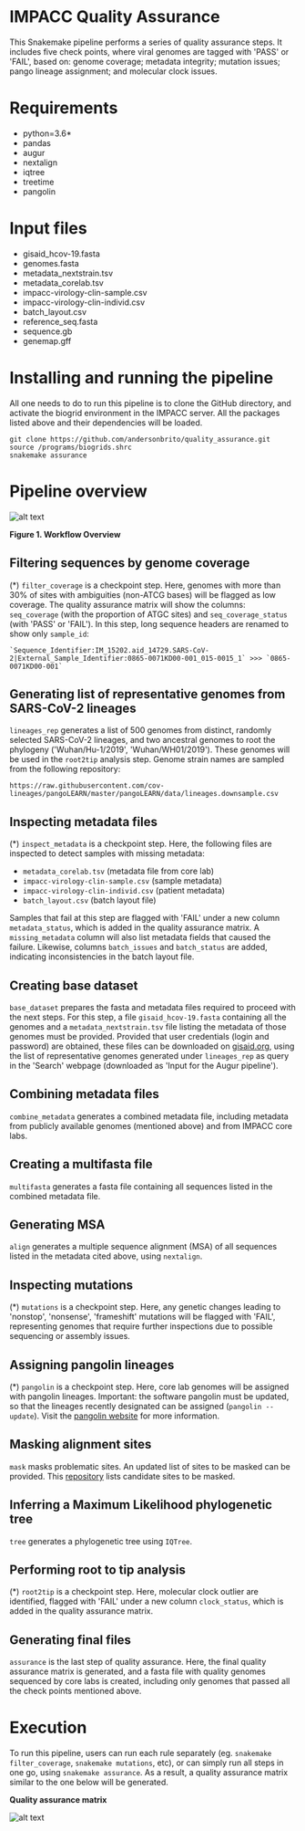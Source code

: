 # IMPACC Quality Assurance

This Snakemake pipeline performs a series of quality assurance steps. It includes five check points, where viral genomes are tagged with 'PASS' or 'FAIL', based on: genome coverage; metadata integrity; mutation issues; pango lineage assignment; and molecular clock issues.

# Requirements

* python=3.6*
* pandas
* augur
* nextalign
* iqtree
* treetime
* pangolin


# Input files

* gisaid_hcov-19.fasta
* genomes.fasta
* metadata_nextstrain.tsv
* metadata_corelab.tsv
* impacc-virology-clin-sample.csv
* impacc-virology-clin-individ.csv
* batch_layout.csv
* reference_seq.fasta
* sequence.gb
* genemap.gff


# Installing and running the pipeline

All one needs to do to run this pipeline is to clone the GitHub directory, and activate the biogrid environment in the IMPACC server. All the packages listed above and their dependencies will be loaded.

```
git clone https://github.com/andersonbrito/quality_assurance.git
source /programs/biogrids.shrc
snakemake assurance
```


# Pipeline overview

![alt text](https://github.com/andersonbrito/quality_assurance/blob/master/images/workflow.svg "Steps of quality assurance")

__Figure 1. Workflow Overview__ 


## Filtering sequences by genome coverage

(*) `filter_coverage` is a checkpoint step. Here, genomes with more than 30% of sites with ambiguities (non-ATCG bases) will be flagged as low coverage. The quality assurance matrix will show the columns: `seq_coverage` (with the proportion of ATGC sites) and `seq_coverage_status` (with 'PASS' or 'FAIL'). In this step, long sequence headers are renamed to show only `sample_id`:

	`Sequence_Identifier:IM_15202.aid_14729.SARS-CoV-2|External_Sample_Identifier:0865-0071KD00-001_015-0015_1` >>> `0865-0071KD00-001`


## Generating list of representative genomes from SARS-CoV-2 lineages

`lineages_rep` generates a list of 500 genomes from distinct, randomly selected SARS-CoV-2 lineages, and two ancestral genomes to root the phylogeny ('Wuhan/Hu-1/2019', 'Wuhan/WH01/2019'). These genomes will be used in the `root2tip` analysis step. Genome strain names are sampled from the following repository:

	https://raw.githubusercontent.com/cov-lineages/pangoLEARN/master/pangoLEARN/data/lineages.downsample.csv


## Inspecting metadata files

(*) `inspect_metadata` is a checkpoint step. Here, the following files are inspected to detect samples with missing metadata:

- `metadata_corelab.tsv` (metadata file from core lab)
- `impacc-virology-clin-sample.csv` (sample metadata)
- `impacc-virology-clin-individ.csv` (patient metadata)
- `batch_layout.csv` (batch layout file)

Samples that fail at this step are flagged with 'FAIL' under a new column `metadata_status`, which is added in the quality assurance matrix. A `missing_metadata` column will also list metadata fields that caused the failure. Likewise, columns `batch_issues` and `batch_status` are added, indicating inconsistencies in the batch layout file.


## Creating base dataset

`base_dataset` prepares the fasta and metadata files required to proceed with the next steps. For this step, a file `gisaid_hcov-19.fasta` containing all the genomes and a `metadata_nextstrain.tsv` file listing the metadata of those genomes must be provided. Provided that user credentials (login and password) are obtained, these files can be downloaded on [gisaid.org](gisaid.org), using the list of representative genomes generated under `lineages_rep` as query in the 'Search' webpage (downloaded as 'Input for the Augur pipeline').


## Combining metadata files

`combine_metadata` generates a combined metadata file, including metadata from publicly available genomes (mentioned above) and from IMPACC core labs.


## Creating a multifasta file

`multifasta` generates a fasta file containing all sequences listed in the combined metadata file.


## Generating MSA

`align` generates a multiple sequence alignment (MSA) of all sequences listed in the metadata cited above, using `nextalign`.


## Inspecting mutations

(*) `mutations` is a checkpoint step. Here, any genetic changes leading to 'nonstop', 'nonsense', 'frameshift' mutations will be flagged with 'FAIL', representing genomes that require further inspections due to possible sequencing or assembly issues.


## Assigning pangolin lineages

(*) `pangolin` is a checkpoint step. Here, core lab genomes will be assigned with pangolin lineages. Important: the software pangolin must be updated, so that the lineages recently designated can be assigned (`pangolin --update`). Visit the [pangolin website](https://cov-lineages.org/resources/pangolin/updating.html) for more information.

## Masking alignment sites

`mask` masks problematic sites. An updated list of sites to be masked can be provided. This [repository](https://github.com/W-L/ProblematicSites_SARS-CoV2) lists candidate sites to be masked.

## Inferring a Maximum Likelihood phylogenetic tree

`tree` generates a phylogenetic tree using `IQTree`.

## Performing root to tip analysis

(*) `root2tip` is a checkpoint step. Here, molecular clock outlier are identified, flagged with 'FAIL' under a new column `clock_status`, which is added in the quality assurance matrix.


## Generating final files

`assurance` is the last step of quality assurance. Here, the final quality assurance matrix is generated, and a fasta file with quality genomes sequenced by core labs is created, including only genomes that passed all the check points mentioned above.


# Execution

To run this pipeline, users can run each rule separately (eg. `snakemake filter_coverage`, `snakemake mutations`, etc), or can simply run all steps in one go, using `snakemake assurance`. As a result, a quality assurance matrix similar to the one below will be generated.

**Quality assurance matrix**

![alt text](https://github.com/andersonbrito/quality_assurance/blob/master/images/qamatrix.png "Quality assurance matrix")

